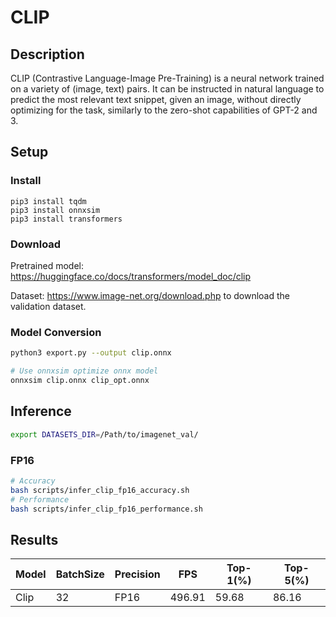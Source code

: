 # CLIP

## Description
CLIP (Contrastive Language-Image Pre-Training) is a neural network trained on a variety of (image, text) pairs. It can be instructed in natural language to predict the most relevant text snippet, given an image, without directly optimizing for the task, similarly to the zero-shot capabilities of GPT-2 and 3.

## Setup

### Install
```
pip3 install tqdm
pip3 install onnxsim
pip3 install transformers
```

### Download

Pretrained model: <https://huggingface.co/docs/transformers/model_doc/clip>

Dataset: <https://www.image-net.org/download.php> to download the validation dataset.

### Model Conversion
```bash
python3 export.py --output clip.onnx

# Use onnxsim optimize onnx model
onnxsim clip.onnx clip_opt.onnx
```

## Inference
```bash
export DATASETS_DIR=/Path/to/imagenet_val/
```
### FP16

```bash
# Accuracy
bash scripts/infer_clip_fp16_accuracy.sh
# Performance
bash scripts/infer_clip_fp16_performance.sh
```

## Results

Model |BatchSize  |Precision |FPS       |Top-1(%)  |Top-5(%)
------|-----------|----------|----------|----------|--------
Clip  |    32     |   FP16   | 496.91   |  59.68   | 86.16
